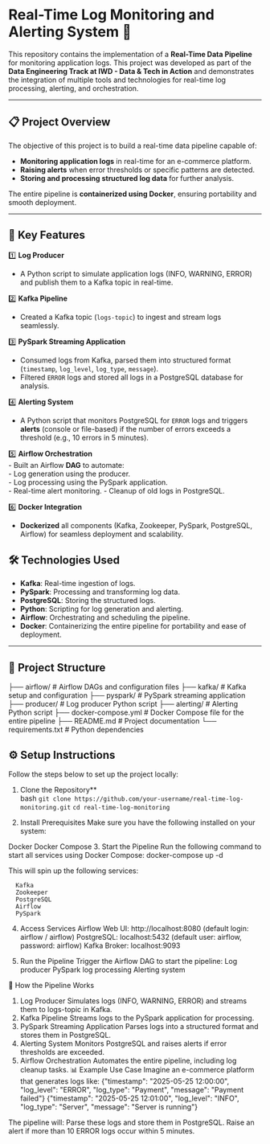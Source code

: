 # Real-Time Log Monitoring and Alerting System 🚀  

This repository contains the implementation of a **Real-Time Data Pipeline** for monitoring application logs. This project was developed as part of the **Data Engineering Track at IWD - Data & Tech in Action** and demonstrates the integration of multiple tools and technologies for real-time log processing, alerting, and orchestration.  

---

## 📋 **Project Overview**  

The objective of this project is to build a real-time data pipeline capable of:  
- **Monitoring application logs** in real-time for an e-commerce platform.  
- **Raising alerts** when error thresholds or specific patterns are detected.  
- **Storing and processing structured log data** for further analysis.  

The entire pipeline is **containerized using Docker**, ensuring portability and smooth deployment.

---

## 🎯 **Key Features**  

1️⃣ **Log Producer**  
   - A Python script to simulate application logs (INFO, WARNING, ERROR) and publish them to a Kafka topic in real-time.  

2️⃣ **Kafka Pipeline**  
   - Created a Kafka topic (`logs-topic`) to ingest and stream logs seamlessly.  

3️⃣ **PySpark Streaming Application**  
   - Consumed logs from Kafka, parsed them into structured format (`timestamp`, `log_level`, `log_type`, `message`).  
   - Filtered `ERROR` logs and stored all logs in a PostgreSQL database for analysis.  

4️⃣ **Alerting System**  
   - A Python script that monitors PostgreSQL for `ERROR` logs and triggers **alerts** (console or file-based) if the number of errors exceeds a threshold (e.g., 10 errors in 5 minutes).  

5️⃣ **Airflow Orchestration**  
     - Built an Airflow **DAG** to automate:  
     - Log generation using the producer.  
     - Log processing using the PySpark application.  
     - Real-time alert monitoring.
     - Cleanup of old logs in PostgreSQL.  

6️⃣ **Docker Integration**  
   - **Dockerized** all components (Kafka, Zookeeper, PySpark, PostgreSQL, Airflow) for seamless deployment and scalability.

## 🛠️ **Technologies Used**  

- **Kafka**: Real-time ingestion of logs.  
- **PySpark**: Processing and transforming log data.  
- **PostgreSQL**: Storing the structured logs.  
- **Python**: Scripting for log generation and alerting.  
- **Airflow**: Orchestrating and scheduling the pipeline.  
- **Docker**: Containerizing the entire pipeline for portability and ease of deployment.  

---

## 📂 **Project Structure**  

├── airflow/ # Airflow DAGs and configuration files
├── kafka/ # Kafka setup and configuration
├── pyspark/ # PySpark streaming application
├── producer/ # Log producer Python script
├── alerting/ # Alerting Python script
├── docker-compose.yml # Docker Compose file for the entire pipeline
├── README.md # Project documentation
└── requirements.txt # Python dependencies


## ⚙️ **Setup Instructions**  

Follow the steps below to set up the project locally:

1. Clone the Repository**  
bash
```git clone https://github.com/your-username/real-time-log-monitoring.git```
```cd real-time-log-monitoring```

2. Install Prerequisites
Make sure you have the following installed on your system:

Docker
Docker Compose
3. Start the Pipeline
   Run the following command to start all services using Docker Compose:
   docker-compose up -d

   This will spin up the following services:

      Kafka
      Zookeeper
      PostgreSQL
      Airflow
      PySpark

4. Access Services
   Airflow Web UI: http://localhost:8080 (default login: airflow / airflow)
   PostgreSQL: localhost:5432 (default user: airflow, password: airflow)
   Kafka Broker: localhost:9093
   
5. Run the Pipeline
   Trigger the Airflow DAG to start the pipeline:
   Log producer
   PySpark log processing
   Alerting system

📝 How the Pipeline Works
   1. Log Producer
      Simulates logs (INFO, WARNING, ERROR) and streams them to logs-topic in Kafka.
   2. Kafka Pipeline
      Streams logs to the PySpark application for processing.
   3. PySpark Streaming Application
      Parses logs into a structured format and stores them in PostgreSQL.
   4. Alerting System
      Monitors PostgreSQL and raises alerts if error thresholds are exceeded.
   5. Airflow Orchestration
      Automates the entire pipeline, including log cleanup tasks.
📊 Example Use Case
Imagine an e-commerce platform that generates logs like:
   {"timestamp": "2025-05-25 12:00:00", "log_level": "ERROR", "log_type": "Payment", "message": "Payment failed"}
   {"timestamp": "2025-05-25 12:01:00", "log_level": "INFO", "log_type": "Server", "message": "Server is running"}

The pipeline will:
   Parse these logs and store them in PostgreSQL.
   Raise an alert if more than 10 ERROR logs occur within 5 minutes.
       
